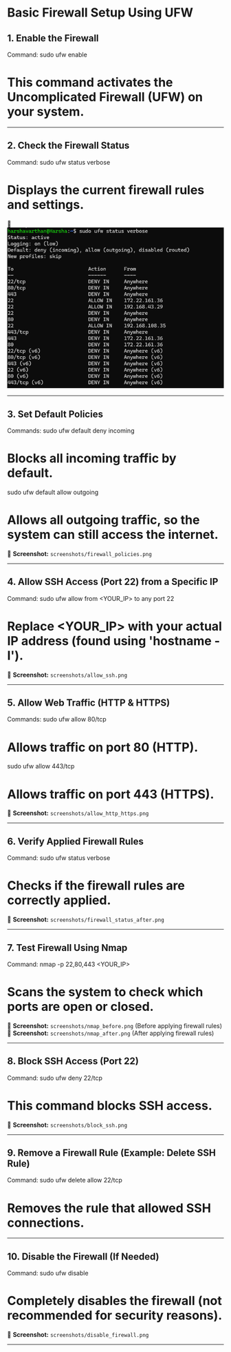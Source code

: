 # Basic Firewall Setup Using UFW

## 1. Enable the Firewall
Command:
sudo ufw enable
# This command activates the Uncomplicated Firewall (UFW) on your system.

---

## 2. Check the Firewall Status
Command:
sudo ufw status verbose
# Displays the current firewall rules and settings.

📌 ![Screenshot](screenshots/firewall_status.png)


---

## 3. Set Default Policies
Commands:
sudo ufw default deny incoming
# Blocks all incoming traffic by default.

sudo ufw default allow outgoing
# Allows all outgoing traffic, so the system can still access the internet.

📌 **Screenshot:** `screenshots/firewall_policies.png`

---

## 4. Allow SSH Access (Port 22) from a Specific IP
Command:
sudo ufw allow from <YOUR_IP> to any port 22
# Replace <YOUR_IP> with your actual IP address (found using 'hostname -I').

📌 **Screenshot:** `screenshots/allow_ssh.png`

---

## 5. Allow Web Traffic (HTTP & HTTPS)
Commands:
sudo ufw allow 80/tcp
# Allows traffic on port 80 (HTTP).

sudo ufw allow 443/tcp
# Allows traffic on port 443 (HTTPS).

📌 **Screenshot:** `screenshots/allow_http_https.png`

---

## 6. Verify Applied Firewall Rules
Command:
sudo ufw status verbose
# Checks if the firewall rules are correctly applied.

📌 **Screenshot:** `screenshots/firewall_status_after.png`

---

## 7. Test Firewall Using Nmap
Command:
nmap -p 22,80,443 <YOUR_IP>
# Scans the system to check which ports are open or closed.

📌 **Screenshot:** `screenshots/nmap_before.png` (Before applying firewall rules)  
📌 **Screenshot:** `screenshots/nmap_after.png` (After applying firewall rules)  

---

## 8. Block SSH Access (Port 22)
Command:
sudo ufw deny 22/tcp
# This command blocks SSH access.

📌 **Screenshot:** `screenshots/block_ssh.png`

---

## 9. Remove a Firewall Rule (Example: Delete SSH Rule)
Command:
sudo ufw delete allow 22/tcp
# Removes the rule that allowed SSH connections.

---

## 10. Disable the Firewall (If Needed)
Command:
sudo ufw disable
# Completely disables the firewall (not recommended for security reasons).

📌 **Screenshot:** `screenshots/disable_firewall.png`

---
